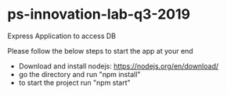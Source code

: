 # ps-innovation-lab-q3-2019
Express Application to access DB


Please follow the below steps to start the app at your end

- Download and install nodejs: https://nodejs.org/en/download/ 
- go the directory and run "npm install"
- to start the project run "npm start"